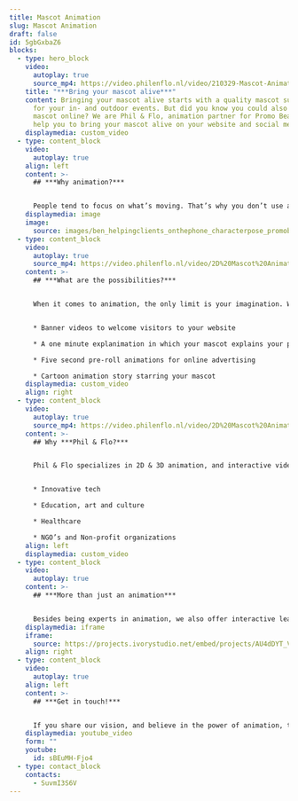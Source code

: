 ```yaml
---
title: Mascot Animation
slug: Mascot Animation
draft: false
id: 5gbGxbaZ6
blocks:
  - type: hero_block
    video:
      autoplay: true
      source_mp4: https://video.philenflo.nl/video/210329-Mascot-Animation-2D-Phil-en-Flo.mp4
    title: "***Bring your mascot alive***"
    content: Bringing your mascot alive starts with a quality mascot suit. Perfect
      for your in- and outdoor events. But did you know you could also use your
      mascot online? We are Phil & Flo, animation partner for Promo Bears. We
      help you to bring your mascot alive on your website and social media!
    displaymedia: custom_video
  - type: content_block
    video:
      autoplay: true
    align: left
    content: >-
      ## ***Why animation?***


      People tend to focus on what’s moving. That’s why you don’t use a cardboard cutout during live events but a custom made mascot. So why would you limit your website to images, if you could use video and animation content to draw attention to what’s important?
    displaymedia: image
    image:
      source: images/ben_helpingclients_onthephone_characterpose_promobearsusa1.jpg
  - type: content_block
    video:
      autoplay: true
      source_mp4: https://video.philenflo.nl/video/2D%20Mascot%20Animation%20%20Accounting%20Seed.mp4
    content: >-
      ## ***What are the possibilities?***


      When it comes to animation, the only limit is your imagination. We are happy to give you a short list of possibilities for mascot animation:


      * Banner videos to welcome visitors to your website

      * A one minute explanimation in which your mascot explains your product or service

      * Five second pre-roll animations for online advertising

      * Cartoon animation story starring your mascot
    displaymedia: custom_video
    align: right
  - type: content_block
    video:
      autoplay: true
      source_mp4: https://video.philenflo.nl/video/2D%20Mascot%20Animated%20Strata%20Union.mp4
    content: >-
      ## Why ***Phil & Flo?***


      Phil & Flo specializes in 2D & 3D animation, and interactive video content. For over 15 years we have specialized in our field of work. We believe in a future in which we can all breathe clean air and in which our kids can grow up healthy and go to school. To build towards this world we work together with a selection of organizations that share our vision. We focus on the following sectors:


      * Innovative tech

      * Education, art and culture

      * Healthcare

      * NGO’s and Non-profit organizations
    align: left
    displaymedia: custom_video
  - type: content_block
    video:
      autoplay: true
    content: >-
      ## ***More than just an animation***


      Besides being experts in animation, we also offer interactive leaflets and tours. Wondering what that is? Check one of our portfolio examples on the left. Interactive leaflets let you combine text, audio, video and animation to tell your brand's story. The sky's the limit!
    displaymedia: iframe
    iframe:
      source: https://projects.ivorystudio.net/embed/projects/AU4dDYT_VFMk
    align: right
  - type: content_block
    video:
      autoplay: true
    align: left
    content: >-
      ## ***Get in touch!***


      If you share our vision, and believe in the power of animation, then we would love to get in touch and discuss what we could do for you.
    displaymedia: youtube_video
    form: ""
    youtube:
      id: sBEuMH-Fjo4
  - type: contact_block
    contacts:
      - SuvmI3S6V
---
```

